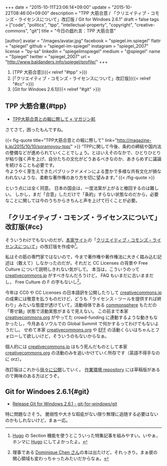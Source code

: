+++
date = "2015-10-11T23:06:14+09:00"
update = "2015-10-22T08:46:00+09:00"
description = "TPP 大筋合意 / 「クリエイティブ・コモンズ・ライセンスについて」改訂版 / Git for Windoes 2.6.1"
draft = false
tags = ["code", "politics", "tpp", "intellectual-property", "copyright", "creative-commons", "git"]
title = "今日の戯れ言：TPP 大筋合意"

[author]
  avatar = "/images/avatar.jpg"
  facebook = "spiegel.im.spiegel"
  flattr = "spiegel"
  github = "spiegel-im-spiegel"
  instagram = "spiegel_2007"
  license = "by-sa"
  linkedin = "spiegelimspiegel"
  medium = "@spiegel"
  name = "Spiegel"
  twitter = "spiegel_2007"
  url = "http://www.baldanders.info/spiegel/profile/"
+++

1. [TPP 大筋合意]({{< relref "#tpp" >}})
1. [「クリエイティブ・コモンズ・ライセンスについて」改訂版]({{< relref "#cc" >}})
1. [Git for Windoes 2.6.1]({{< relref "#git" >}})

## TPP 大筋合意{#tpp}

- [TPP大筋合意との報に際して « マガジン航](http://magazine-k.jp/2015/10/10/soramoyou-tpp/)

さてさて，困ったもんですね。

{{< fig-quote title="TPP大筋合意との報に際して" link="http://magazine-k.jp/2015/10/10/soramoyou-tpp/" >}}
<q>TPPに関して今後、条約の締結や国内法の整備などが進められていくことでしょう。とはいえそのなかで、ひとりひとりが粘り強く声を上げ、自分たちの文化がどうあるべきなのか、あきらめずに議論を続けることも必要です。<br>
今ようやく芽生えてきたパブリックドメインによる豊かで多様な共有文化が損なわれないような、柔軟な著作権のあり方を切に望みます。</q>
{{< /fig-quote >}}

という点には全く同意。
日本の国会は，一度法案が上がると撤回するのは難しい。
しかし，まだ「合意」しただけで「条約」すらない状態なのだから，必要なことに関しては今のうちからきちんと声を上げて行くことが必要。

## 「クリエイティブ・コモンズ・ライセンスについて」改訂版{#cc}

そういうわけでもないのだが，[本家サイト](http://www.baldanders.info/)の「[クリエイティブ・コモンズ・ライセンスについて](http://www.baldanders.info/spiegel/archive/cc-license/)」の改訂版を作成中[^a]。

[^a]: [Hugo] の Section 機能を使うとこういった特集記事を組みやすい。いやぁ，ホンマに [Hugo] にしてよかったよ。

私はその筋の専門家ではないので，今まで著作権や著作権法に大きく踏み込む記述は（敢えて）しなかったのだが，それだと CC Licenses の背景や Free Culture について説明しきれない気がして。
本当は，こういうのって [creativecommons.jp] がすべきなんだろうけど， FAQ もいまだに古いままだし， Free Culture の F の字もないし[^b]。

[^b]: 理事である [Dominique Chen さん](http://creativecommons.jp/about/people/#chen)の本は出たけど，それっきり。まぁ彼の関心領域も変わっちゃったみたいだからなぁ。

今年は CC0 や CC Licenses の日本語訳を公開したりして [creativecommons.jp] の成果には敬意を払うものだけど，どうも「ライセンス・ツールを提供すれば終わり」みたいな態度が透けていて，活動母体である [commonsphere] もただの「寄せ鍋」状態で活動実態がまるで見えない。
この前まで本家 [creativecommons.org] がやってた crowd-funding に連動するような動きもなかったし，今月あるソウルでの Global Summit で何かするってわけでもないようだし。
せめて本家 [creativecommons.org] や [EFF] の活動くらいはちゃんとフォローして欲しいけど，そういうのもないからなぁ。

個人的には [creativecommons.jp] はもう死んだものとして本家 [creativecommons.org] の活動のみを追いかけていく所存です（英語不得手なのに orz）。

改訂版はこれから[徐々に公開](/cc-licenses)していく。
[作業環境 repository](https://github.com/spiegel-im-spiegel/github-pages-env "spiegel-im-spiegel/github-pages-env") には草稿版があるので興味のある方はどうぞ。

[Hugo]: https://gohugo.io/ "Hugo :: A fast and modern static website engine"
[creativecommons.jp]: http://creativecommons.jp/ "クリエイティブ・コモンズ・ジャパン"
[creativecommons.org]: https://creativecommons.org/ "Creative Commons"
[commonsphere]: http://commonsphere.jp/ "commonsphere | コモンスフィア"
[EFF]: https://www.eff.org/ "Electronic Frontier Foundation | Defending your rights in the digital world"

## Git for Windoes 2.6.1{#git}

- [Release Git for Windows 2.6.1 - git-for-windows/git](https://github.com/git-for-windows/git/releases/tag/v2.6.1.windows.1)

特に問題なさそう。
脆弱性や大きな瑕疵がない限り無理に追随する必要はないのかもしれないけど，まぁ一応。
